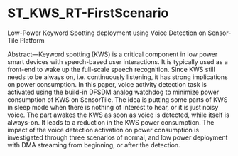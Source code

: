 # ST_KWS_RT-FirstScenario
Low-Power Keyword Spotting deployment using Voice Detection on Sensor-Tile Platform

Abstract—Keyword spotting (KWS) is a critical component in
low power smart devices with speech-based user interactions.
It is typically used as a front-end to wake up the full-scale
speech recognition. Since KWS still needs to be always on,
i.e. continuously listening, it has strong implications on power
consumption. In this paper, voice activity detection task is
activated using the build-in DFSDM analog watchdog to minimize
power consumption of KWS on SensorTile. The idea is putting
some parts of KWS in sleep mode when there is nothing of
interest to hear, or it is just noisy voice. The part awakes the
KWS as soon as voice is detected, while itself is always-on. It leads
to a reduction in the KWS power consumption. The impact of the
voice detection activation on power consumption is investigated
through three scenarios of normal, and low power deployment
with DMA streaming from beginning, or after the detection.

